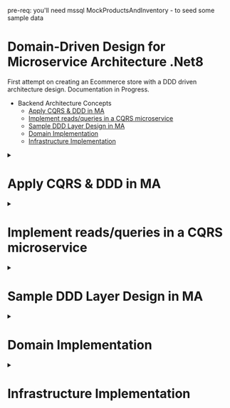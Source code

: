 pre-req: you'll need mssql
MockProductsAndInventory - to seed some sample data
#

# Domain-Driven Design for Microservice Architecture .Net8

First attempt on creating an Ecommerce store with a DDD driven architecture design. Documentation in Progress.

* Backend Architecture Concepts
    + [Apply CQRS & DDD in MA](#1)
    + [Implement reads/queries in a CQRS microservice](#2)
    + [Sample DDD Layer Design in MA](#3)
    + [Domain Implementation](#4)
    + [Infrastructure Implementation](#5)

<details>
<summary>
	<h1 id="1">Apply CQRS & DDD in MA</h1>
</summary>

[Applying simplified CQRS and DDD patterns in a microservice | Microsoft Docs](https://docs.microsoft.com/en-us/dotnet/architecture/microservices/microservice-ddd-cqrs-patterns/apply-simplified-microservice-cqrs-ddd-patterns)

- CQRS is an architectural pattern that separates the models for reading and writing data. [Command Query Separation (CQS)](https://martinfowler.com/bliki/CommandQuerySeparation.html)

The basic idea is that you can divide a system's operations into two sharply separated categories:

-   Queries. These queries return a result and do not change the state of the system, and they are free of side effects.
    
-   Commands. These commands change the state of a system.

![](https://docs.microsoft.com/en-us/dotnet/architecture/microservices/microservice-ddd-cqrs-patterns/media/apply-simplified-microservice-cqrs-ddd-patterns/simplified-cqrs-ddd-microservice.png)
</details>

<details>
<summary>
	<h1 id="2">Implement reads/queries in a CQRS microservice</h1>
</summary>

[Implementing reads/queries in a CQRS microservice | Microsoft Docs](https://docs.microsoft.com/en-us/dotnet/architecture/microservices/microservice-ddd-cqrs-patterns/cqrs-microservice-reads)

![](https://docs.microsoft.com/en-us/dotnet/architecture/microservices/microservice-ddd-cqrs-patterns/media/cqrs-microservice-reads/simple-approach-cqrs-queries.png)
</details>

<details>
<summary>
	<h1 id="3">Sample DDD Layer Design in MA</h1>
</summary>

![](https://docs.microsoft.com/en-us/dotnet/architecture/microservices/microservice-ddd-cqrs-patterns/media/ddd-oriented-microservice/domain-driven-design-microservice.png)
![](https://docs.microsoft.com/en-us/dotnet/architecture/microservices/microservice-ddd-cqrs-patterns/media/ddd-oriented-microservice/ddd-service-layer-dependencies.png)

[Designing a DDD-oriented microservice | Microsoft Docs](https://docs.microsoft.com/en-us/dotnet/architecture/microservices/microservice-ddd-cqrs-patterns/ddd-oriented-microservice)

### Application Layer

- Defines the jobs the software is supposed to do and directs the expressive domain objects to work out problems
- Layer is kept thin, does not contain business rules or knowledge, but only coordinates tasks and delegates work to collaborations of domain objects in the next layer down

### Domain Layer
- Responsible for representing concepts of the business, information about the business situation, and business rules. State that reflects the business situation is controlled and used here, even though the technical details of storing it are delegated to the infrastructure.

### Infrastructure Layer
- The infrastructure layer is how the data that is initially held in domain entities (in memory) is persisted in databases or another persistent store. An example is using Entity Framework Core code to implement the Repository pattern classes that use a DBContext to persist data in a relational database.
</details>

<details>
<summary>
	<h1 id="4">Domain Implementation</h1>
</summary>

[Implementing a microservice domain model with .NET | Microsoft Docs](https://docs.microsoft.com/en-us/dotnet/architecture/microservices/microservice-ddd-cqrs-patterns/net-core-microservice-domain-model)

- DDD talks about problems as domains. It describes independent problem areas as Bounded Contexts (each Bounded Context correlates to a microservice) 

- DDD approaches should be applied only if you are implementing complex microservices with significant business rules. Simpler responsibilities, like a CRUD service, can be managed with simpler approaches

![](https://docs.microsoft.com/en-us/dotnet/architecture/microservices/microservice-ddd-cqrs-patterns/media/net-core-microservice-domain-model/ordering-microservice-container.png)

### Structure aggregates in a custom .NET Standard library

- An aggregate refers to a cluster of domain objects grouped together to match transactional consistency

- Transactional consistency means that an aggregate is guaranteed to be consistent and up to date at the end of a business action

![](https://docs.microsoft.com/en-us/dotnet/architecture/microservices/microservice-ddd-cqrs-patterns/media/net-core-microservice-domain-model/vs-solution-explorer-order-aggregate.png)
</details>

<details>
<summary>
	<h1 id="5">Infrastructure Implementation</h1>
	</summary>

- Data persistence components provide access to the data hosted within the boundaries of a microservice
- Repositories are classes or components that encapsulate the logic required to access data sources
- For each aggregate or aggregate root, you should create one repository class. In a microservice based on Domain-Driven Design (DDD) patterns, the only channel you should use to update the database should be the repositories. This is because they have a one-to-one relationship with the aggregate root, which controls the aggregate's invariants and transactional consistency
- Repository allows you to populate data in memory that comes from the database in the form of the domain entities. Once the entities are in memory, they can be changed and then persisted back to the database through transactions.

![](https://docs.microsoft.com/en-us/dotnet/architecture/microservices/microservice-ddd-cqrs-patterns/media/infrastructure-persistence-layer-design/repository-aggregate-database-table-relationships.png)
</details>
